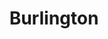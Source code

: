 ---
title: "Burlington"
url: /philadelphia/burlington-west-oregon-avenue/
shop: department store
---